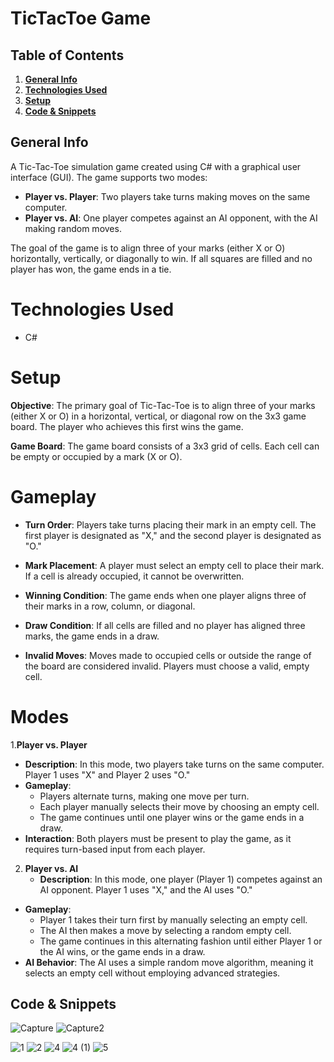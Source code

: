 # TicTacToe Game

## Table of Contents
1. [**General Info**](#general-info)
2. [**Technologies Used**](#technologies-used)
3. [**Setup**](#setup)
4. [**Code & Snippets**](#CodeSnippets)
   
## General Info
A Tic-Tac-Toe simulation game created using C# with a graphical user interface (GUI). The game supports two modes:

- **Player vs. Player**: Two players take turns making moves on the same computer.
- **Player vs. AI**: One player competes against an AI opponent, with the AI making random moves.
  
The goal of the game is to align three of your marks (either X or O) horizontally, vertically, or diagonally to win. If all squares are filled and no player has won, the game ends in a tie.

# Technologies Used
- C#
  
# Setup
**Objective**: The primary goal of Tic-Tac-Toe is to align three of your marks (either X or O) in a horizontal, vertical, or diagonal row on the 3x3 game board. The player who achieves this first wins the game.

**Game Board**: The game board consists of a 3x3 grid of cells. Each cell can be empty or occupied by a mark (X or O).

# Gameplay
- **Turn Order**: Players take turns placing their mark in an empty cell. The first player is designated as "X," and the second player is designated as "O."

- **Mark Placement**: A player must select an empty cell to place their mark. If a cell is already occupied, it cannot be overwritten.

- **Winning Condition**: The game ends when one player aligns three of their marks in a row, column, or diagonal.

- **Draw Condition**: If all cells are filled and no player has aligned three marks, the game ends in a draw.

- **Invalid Moves**: Moves made to occupied cells or outside the range of the board are considered invalid. Players must choose a valid, empty cell.

# Modes
1.**Player vs. Player**
- **Description**: In this mode, two players take turns on the same computer. Player 1 uses "X" and Player 2 uses "O."
- **Gameplay**:
  - Players alternate turns, making one move per turn.
  - Each player manually selects their move by choosing an empty cell.
  - The game continues until one player wins or the game ends in a draw.
- **Interaction**: Both players must be present to play the game, as it requires turn-based input from each player.
 2. **Player vs. AI**
    - **Description**: In this mode, one player (Player 1) competes against an AI opponent. Player 1 uses "X," and the AI uses "O."
- **Gameplay**:
  - Player 1 takes their turn first by manually selecting an empty cell.
  - The AI then makes a move by selecting a random empty cell.
  - The game continues in this alternating fashion until either Player 1 or the AI wins, or the 
    game ends in a draw.
- **AI Behavior**: The AI uses a simple random move algorithm, meaning it selects an empty cell without employing advanced strategies.

## Code & Snippets

![Capture](https://github.com/AhmadBahr/TicTacToegame/assets/150359856/5dfcd9e0-53fc-43bb-8bbe-0471bfa24f37)
![Capture2](https://github.com/AhmadBahr/TicTacToegame/assets/150359856/9de86919-ef14-4b5a-ab90-7519d669f3ae)

![1](https://github.com/AhmadBahr/TicTacToegame/assets/150359856/1b905a46-7575-45f5-aaa8-c783de588ee4)
![2](https://github.com/AhmadBahr/TicTacToegame/assets/150359856/84b01175-3bd3-4b77-a325-9310597b0c83)
![4](https://github.com/AhmadBahr/TicTacToegame/assets/150359856/ac0acb1d-18d4-4ba2-9eed-40c6695010d4)
![4 (1)](https://github.com/AhmadBahr/TicTacToegame/assets/150359856/161cd501-3af6-44f0-960e-2520d6055b97)
![5](https://github.com/AhmadBahr/TicTacToegame/assets/150359856/e00ea68e-c256-4879-ab5a-83cd5a2e4051)

